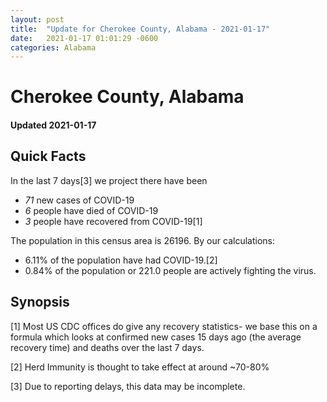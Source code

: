 ```yaml
---
layout: post
title:  "Update for Cherokee County, Alabama - 2021-01-17"
date:   2021-01-17 01:01:29 -0600
categories: Alabama
---
```


# Cherokee County, Alabama
#### Updated 2021-01-17

## Quick Facts

In the last 7 days[3] we project there have been
- *71* new cases of COVID-19
- *6* people have died of COVID-19
- *3* people have recovered from COVID-19[1]

The population in this census area is 26196. By our calculations:
- 6.11% of the population have had COVID-19.[2]
- 0.84% of the population or 221.0 people are actively fighting the virus.

## Synopsis




[1] Most US CDC offices do give any recovery statistics- we base this on a formula which looks at confirmed new cases
15 days ago (the average recovery time) and deaths over the last 7 days.

[2] Herd Immunity is thought to take effect at around ~70-80%

[3] Due to reporting delays, this data may be incomplete.
 
    